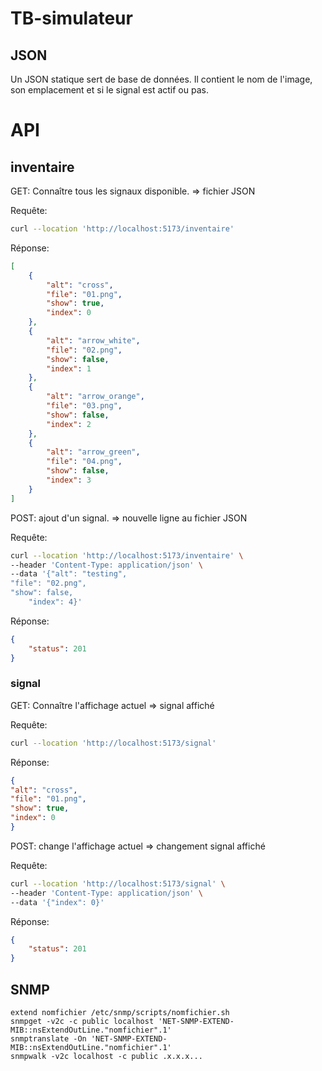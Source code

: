# TB-simulateur

## JSON

Un JSON statique sert de base de données. Il contient le nom de l'image, son emplacement et si le signal est actif ou pas.

# API

## inventaire

GET: Connaître tous les signaux disponible. => fichier JSON

Requête:

```sh
curl --location 'http://localhost:5173/inventaire'
```

Réponse:

```json
[
    {
        "alt": "cross",
        "file": "01.png",
        "show": true,
        "index": 0
    },
    {
        "alt": "arrow_white",
        "file": "02.png",
        "show": false,
        "index": 1
    },
    {
        "alt": "arrow_orange",
        "file": "03.png",
        "show": false,
        "index": 2
    },
    {
        "alt": "arrow_green",
        "file": "04.png",
        "show": false,
        "index": 3
    }
]

```



POST: ajout d'un signal. => nouvelle ligne au fichier JSON

Requête:

```sh
curl --location 'http://localhost:5173/inventaire' \
--header 'Content-Type: application/json' \
--data '{"alt": "testing",
"file": "02.png",
"show": false,
    "index": 4}'
```


Réponse:

```json
{
    "status": 201
}
```


### signal

GET: Connaître l'affichage actuel => signal affiché

Requête:

```sh
curl --location 'http://localhost:5173/signal'
```

Réponse:

```json
{
"alt": "cross",
"file": "01.png",
"show": true,
"index": 0
}
```

    
POST: change l'affichage actuel => changement signal affiché

Requête:
    
```sh
curl --location 'http://localhost:5173/signal' \
--header 'Content-Type: application/json' \
--data '{"index": 0}'
```

Réponse:

```json
{
    "status": 201
}
```

## SNMP

    extend nomfichier /etc/snmp/scripts/nomfichier.sh
    snmpget -v2c -c public localhost 'NET-SNMP-EXTEND-MIB::nsExtendOutLine."nomfichier".1'
    snmptranslate -On 'NET-SNMP-EXTEND-MIB::nsExtendOutLine."nomfichier".1'
    snmpwalk -v2c localhost -c public .x.x.x...
